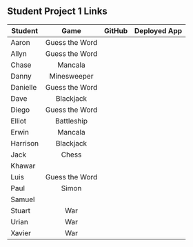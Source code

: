 ## Student Project 1 Links

| Student | Game | GitHub | Deployed App |
|---|:---:|:---:|:---:|
| Aaron | Guess the Word |  |  |
| Allyn | Guess the Word |  |  |
| Chase | Mancala |  |  |
| Danny | Minesweeper |  |  |
| Danielle | Guess the Word |  |  |
| Dave | Blackjack |  |  |
| Diego | Guess the Word |  |  |
| Elliot | Battleship |  |  |
| Erwin | Mancala |  |  |
| Harrison | Blackjack |  |  |
| Jack | Chess |  |  |
| Khawar |  |  |  |
| Luis | Guess the Word |  |  |
| Paul | Simon |  |  |
| Samuel |  |  |  |
| Stuart | War |  |  |
| Urian | War |  |  |
| Xavier | War |  |  |
